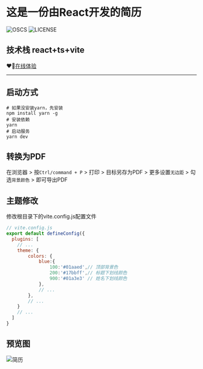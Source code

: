 # 这是一份由React开发的简历

![OSCS](https://www.oscs1024.com/platform/badge/LittleSource/resume-react.svg)
![LICENSE](https://img.shields.io/badge/LICENSE-GNU%20General%20Public-green)

## 技术栈 react+ts+vite

❤️‍🔥[在线体验](https://resume.52ym.vip/)

---

## 启动方式

```shell
# 如果没安装yarn，先安装
npm install yarn -g
# 安装依赖
yarn
# 启动服务
yarn dev 
```

## 转换为PDF

在浏览器 > 按`Ctrl/command + P` > 打印 > 目标另存为PDF > 更多设置`无边距` > 勾选`背景颜色` > 即可导出PDF

## 主题修改

修改根目录下的vite.config.js配置文件

```js
// vite.config.js
export default defineConfig({
  plugins: [
    // ...
    theme: {
        colors: {
            blue:{
                100:'#01aaed',// 顶部背景色
                200:'#17bbff',// 标题下划线颜色
                900:'#01a3e3' // 姓名下划线颜色
            },
            // ...
        },
        // ...
    }
    // ...
  ]
}
```

## 预览图

![简历](https://raw.githubusercontent.com/LittleSource/resume-react/main/resume.png)

